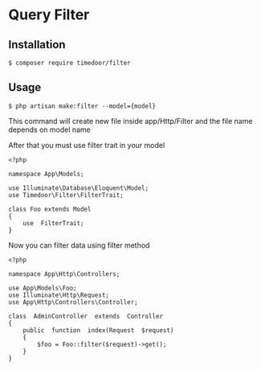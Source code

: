 # Query Filter 

## Installation

```
$ composer require timedoor/filter
```

## Usage

```
$ php artisan make:filter --model={model}
```
This command will create new file inside app/Http/Filter and the file name depends on model name

After that you must use filter trait in your model
```
<?php

namespace App\Models;

use Illuminate\Database\Eloquent\Model;
use Timedoor\Filter\FilterTrait;

class Foo extends Model
{
	use  FilterTrait;
}
```

Now you can filter data using filter method

```
<?php

namespace App\Http\Controllers;

use App\Models\Foo;
use Illuminate\Http\Request;
use App\Http\Controllers\Controller;

class  AdminController  extends  Controller
{
	public  function  index(Request  $request)
	{
		$foo = Foo::filter($request)->get();
	}
}
```